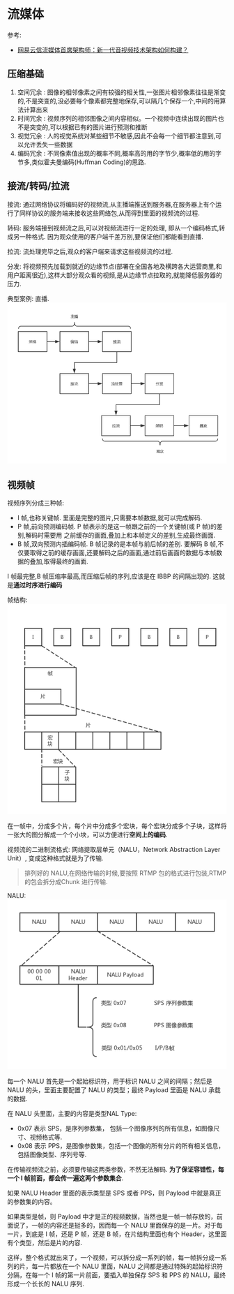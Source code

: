 # 流媒体
参考:
- [网易云信流媒体首席架构师：新一代音视频技术架构如何构建？](https://segmentfault.com/a/1190000038472511)

## 压缩基础
1. 空间冗余 : 图像的相邻像素之间有较强的相关性,一张图片相邻像素往往是渐变的,不是突变的,没必要每个像素都完整地保存,可以隔几个保存一个,中间的用算法计算出来
1. 时间冗余 : 视频序列的相邻图像之间内容相似。一个视频中连续出现的图片也不是突变的,可以根据已有的图片进行预测和推断
1. 视觉冗余 : 人的视觉系统对某些细节不敏感,因此不会每一个细节都注意到,可以允许丢失一些数据
1. 编码冗余 : 不同像素值出现的概率不同,概率高的用的字节少,概率低的用的字节多,类似霍夫曼编码(Huffman Coding)的思路.

## 接流/转码/拉流
接流: 通过网络协议将编码好的视频流,从主播端推送到服务器,在服务器上有个运行了同样协议的服务端来接收这些网络包,从而得到里面的视频流的过程.

转码: 服务端接到视频流之后,可以对视频流进行一定的处理, 即从一个编码格式,转成另一种格式. 因为观众使用的客户端千差万别,要保证他们都能看到直播.

拉流: 流处理完毕之后,观众的客户端来请求这些视频流的过程.

分发: 将视频预先加载到就近的边缘节点(部署在全国各地及横跨各大运营商里,和用户距离很近),这样大部分观众看的视频,是从边缘节点拉取的,就能降低服务器的压力.

典型案例: 直播.
![](/misc/img/a9596d05a47e940eaab229c15f13e724.png)

## 视频帧
视频序列分成三种帧:
- I 帧,也称关键帧. 里面是完整的图片,只需要本帧数据,就可以完成解码.
- P 帧,前向预测编码帧. P 帧表示的是这一帧跟之前的一个关键帧(或 P 帧)的差别,解码时需要用
之前缓存的画面,叠加上和本帧定义的差别,生成最终画面.
- B 帧,双向预测内插编码帧. B 帧记录的是本帧与前后帧的差别. 要解码 B 帧,不仅要取得之前的缓存画面,还要解码之后的画面,通过前后画面的数据与本帧数据的叠加,取得最终的画面.

I 帧最完整,B 帧压缩率最高,而压缩后帧的序列,应该是在 IBBP 的间隔出现的. 这就是**通过时序进行编码**

帧结构:
![](/misc/img/1f950c8b30fe6992437242c368f0f8b1.png)

在一帧中，分成多个片，每个片中分成多个宏块，每个宏块分成多个子块，这样将一张大的图分解成一个个小块，可以方便进行**空间上的编码**.

视频流的二进制流格式: 网络提取层单元（NALU，Network Abstraction Layer Unit）, 变成这种格式就是为了传输.

> 排列好的 NALU,在网络传输的时候,要按照 RTMP 包的格式进行包装,RTMP 的包会拆分成Chunk 进行传输.

NALU:
![](/misc/img/700a12a5961e079cb3c2a6a2db06827d.png)

每一个 NALU 首先是一个起始标识符，用于标识 NALU 之间的间隔；然后是 NALU 的头，里面主要配置了 NALU 的类型；最终 Payload 里面是 NALU 承载的数据.

在 NALU 头里面，主要的内容是类型NAL Type:
- 0x07 表示 SPS，是序列参数集， 包括一个图像序列的所有信息，如图像尺寸、视频格式等.
- 0x08 表示 PPS，是图像参数集，包括一个图像的所有分片的所有相关信息，包括图像类型、序列号等.

在传输视频流之前，必须要传输这两类参数，不然无法解码. **为了保证容错性，每一个 I 帧前面，都会传一遍这两个参数集合**.

如果 NALU Header 里面的表示类型是 SPS 或者 PPS，则 Payload 中就是真正的参数集的内容。

如果类型是帧，则 Payload 中才是正的视频数据，当然也是一帧一帧存放的，前面说了，一帧的内容还是挺多的，因而每一个 NALU 里面保存的是一片。对于每一片，到底是 I 帧，还是 P 帧，还是 B 帧，在片结构里面也有个 Header，这里面有个类型，然后是片的内容.

这样，整个格式就出来了，一个视频，可以拆分成一系列的帧，每一帧拆分成一系列的片，每一片都放在一个 NALU 里面，NALU 之间都是通过特殊的起始标识符分隔，在每一个 I 帧的第一片前面，要插入单独保存 SPS 和 PPS 的 NALU，最终形成一个长长的 NALU 序列.